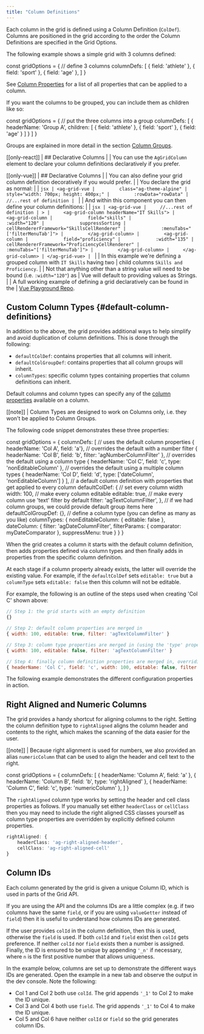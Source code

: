 ```yaml
---
title: "Column Definitions"
---
```

Each column in the grid is defined using a Column Definition (`ColDef`). Columns are positioned in the grid according to the order the Column Definitions are specified in the Grid Options.

The following example shows a simple grid with 3 columns defined:

<snippet>
const gridOptions = {
    // define 3 columns
    columnDefs: [
        { field: 'athlete' },
        { field: 'sport' },
        { field: 'age' },
    ]
}
</snippet>

See [Column Properties](/column-properties/) for a list of all properties that can be applied to a column.

If you want the columns to be grouped, you can include them as children like so:

<snippet suppressFrameworkContext="true">
const gridOptions = {
    // put the three columns into a group
    columnDefs: [
        {
            headerName: 'Group A',
            children: [
                { field: 'athlete' },
                { field: 'sport' },
                { field: 'age' }
            ]
        }
    ]
}
</snippet>

Groups are explained in more detail in the section [Column Groups](/column-groups/).

[[only-react]]
| ## Declarative Columns
|
| You can use the `AgGridColumn` element to declare your column definitions declaratively if you prefer.

[[only-vue]]
| ## Declarative Columns
|
| You can also define your grid column definition decoratively if you would prefer.
|
| You declare the grid as normal:
|
| ```jsx
| <ag-grid-vue
|         class="ag-theme-alpine"
|         style="width: 700px; height: 400px;"
|         :rowData="rowData"
|         //...rest of definition
| ```
|
| And within this component you can then define your column definitions:
|
| ```jsx
| <ag-grid-vue
|     //...rest of definition
| >
|     <ag-grid-column headerName="IT Skills">
|         <ag-grid-column
|             field="skills"
|             :width="120"
|             suppressSorting
|             cellRendererFramework="SkillsCellRenderer"
|             :menuTabs="['filterMenuTab']">
|         </ag-grid-column>
|         <ag-grid-column
|             field="proficiency"
|             :width="135"
|             cellRendererFramework="ProficiencyCellRenderer"
|             :menuTabs="['filterMenuTab']">
|         </ag-grid-column>
|     </ag-grid-column>
| </ag-grid-vue>
| ```
|
| In this example we're defining a grouped column with `IT Skills` having two
| child columns `Skills and Proficiency`.
|
| Not that anything other than a string value will need to be bound (i.e. `:width="120"`) as
| Vue will default to providing values as Strings.
|
| A full working example of defining a grid declaratively can be found in the
| [Vue Playground Repo](https://github.com/seanlandsman/ag-grid-vue-playground).

## Custom Column Types {#default-column-definitions}

In addition to the above, the grid provides additional ways to help simplify and avoid duplication of column definitions. This is done through the following:

- `defaultColDef`: contains properties that all columns will inherit.
- `defaultColGroupDef`: contains properties that all column groups will inherit.
- `columnTypes`: specific column types containing properties that column definitions can inherit.

Default columns and column types can specify any of the [column properties](/column-properties/) available on a column.

[[note]]
| Column Types are designed to work on Columns only, i.e. they won't be applied to Column Groups.

The following code snippet demonstrates these three properties:

<snippet spaceBetweenProperties="true">
const gridOptions = {
    columnDefs: [
        // uses the default column properties
        { headerName: 'Col A', field: 'a'},
        // overrides the default with a number filter
        { headerName: 'Col B', field: 'b', filter: 'agNumberColumnFilter' },
        // overrides the default using a column type
        { headerName: 'Col C', field: 'c', type: 'nonEditableColumn' },
        // overrides the default using a multiple column types
        { headerName: 'Col D', field: 'd', type: ['dateColumn', 'nonEditableColumn'] }
    ],
    // a default column definition with properties that get applied to every column
    defaultColDef: {
        // set every column width
        width: 100,
        // make every column editable
        editable: true,
        // make every column use 'text' filter by default
        filter: 'agTextColumnFilter',
    },
    // if we had column groups, we could provide default group items here
    defaultColGroupDef: {},
    // define a column type (you can define as many as you like)
    columnTypes: {
        nonEditableColumn: { editable: false },
        dateColumn: {
            filter: 'agDateColumnFilter',
            filterParams: { comparator: myDateComparator },
            suppressMenu: true
        }
    }
}
</snippet>

When the grid creates a column it starts with the default column definition, then adds properties defined via column types and then finally adds in properties from the specific column definition.

At each stage if a column property already exists, the latter will override the existing value. For example, if the `defaultColDef` sets `editable: true` but a `columnType` sets `editable: false` then this column will not be editable. 

For example, the following is an outline of the steps used when creating 'Col C' shown above:

```js
// Step 1: the grid starts with an empty definition
{}

// Step 2: default column properties are merged in
{ width: 100, editable: true, filter: 'agTextColumnFilter' }

// Step 3: column type properties are merged in (using the 'type' property), overriding where necessary
{ width: 100, editable: false, filter: 'agTextColumnFilter' }

// Step 4: finally column definition properties are merged in, overriding where necessary
{ headerName: 'Col C', field: 'c', width: 100, editable: false, filter: 'agTextColumnFilter' }
```

The following example demonstrates the different configuration properties in action.

<grid-example title='Column Definition Example' name='column-definition' type='generated'></grid-example>

## Right Aligned and Numeric Columns

The grid provides a handy shortcut for aligning columns to the right. Setting the column definition type to `rightAligned` aligns the column header and contents to the right, which makes the scanning of the data easier for the user.

[[note]]
| Because right alignment is used for numbers, we also provided an alias `numericColumn` that can be used to align the header and cell text to the right.

<snippet>
const gridOptions = {
    columnDefs: [
        { headerName: 'Column A', field: 'a' },
        { headerName: 'Column B', field: 'b', type: 'rightAligned' },
        { headerName: 'Column C', field: 'c', type: 'numericColumn' },
    ]
}
</snippet>


The `rightAligned` column type works by setting the header and cell class properties as follows. If you manually set either `headerClass` or `cellClass` then you may need to include the right aligned CSS classes yourself as column type properties are overridden by explicitly defined column properties.

```ts
rightAligned: {
    headerClass: 'ag-right-aligned-header',
    cellClass: 'ag-right-aligned-cell'
}
```

## Column IDs

Each column generated by the grid is given a unique Column ID, which is used in parts of the Grid API.

If you are using the API and the columns IDs are a little complex (e.g. if two columns have the same `field`, or if you are using `valueGetter` instead of `field`) then it is useful to understand how columns IDs are generated.

If the user provides `colId` in the column definition, then this is used, otherwise the `field` is used. If both `colId` and `field` exist then `colId` gets preference. If neither `colId` nor `field` exists then a number is assigned. Finally, the ID is ensured to be unique by appending `'_n'` if necessary, where `n` is the first positive number that allows uniqueness.

In the example below, columns are set up to demonstrate the different ways IDs are generated. Open the example in a new tab and observe the output in the dev console. Note the following:

- Col 1 and Col 2 both use `colId`. The grid appends `'_1'` to Col 2 to make the ID unique.
- Col 3 and Col 4 both use `field`. The grid appends `'_1'` to Col 4 to make the ID unique.
- Col 5 and Col 6 have neither `colId` or `field` so the grid generates column IDs.

<grid-example title='Column IDs' name='column-ids' type='generated'></grid-example>
